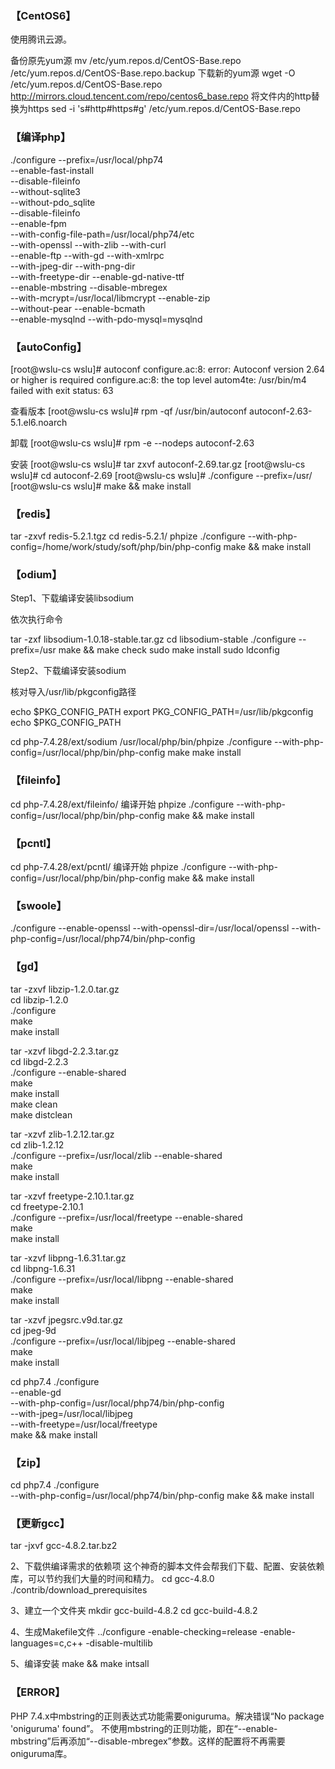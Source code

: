 	
### 【CentOS6】
使用腾讯云源。

备份原先yum源
mv /etc/yum.repos.d/CentOS-Base.repo /etc/yum.repos.d/CentOS-Base.repo.backup
下载新的yum源
wget -O /etc/yum.repos.d/CentOS-Base.repo http://mirrors.cloud.tencent.com/repo/centos6_base.repo
将文件内的http替换为https
sed -i 's#http#https#g' /etc/yum.repos.d/CentOS-Base.repo


### 【编译php】
./configure --prefix=/usr/local/php74 \
--enable-fast-install \
--disable-fileinfo \
--without-sqlite3 \
--without-pdo_sqlite \
--disable-fileinfo \
--enable-fpm \
--with-config-file-path=/usr/local/php74/etc \
--with-openssl --with-zlib --with-curl \
--enable-ftp --with-gd --with-xmlrpc \
--with-jpeg-dir --with-png-dir \
--with-freetype-dir --enable-gd-native-ttf \
--enable-mbstring --disable-mbregex \
--with-mcrypt=/usr/local/libmcrypt --enable-zip  \
--without-pear --enable-bcmath \
--enable-mysqlnd --with-pdo-mysql=mysqlnd


### 【autoConfig】
[root@wslu-cs wslu]# autoconf
configure.ac:8: error: Autoconf version 2.64 or higher is required
configure.ac:8: the top level
autom4te: /usr/bin/m4 failed with exit status: 63

查看版本
[root@wslu-cs wslu]# rpm -qf /usr/bin/autoconf
autoconf-2.63-5.1.el6.noarch

卸载
[root@wslu-cs wslu]# rpm -e --nodeps autoconf-2.63

安装
[root@wslu-cs wslu]# tar zxvf autoconf-2.69.tar.gz
[root@wslu-cs wslu]# cd autoconf-2.69
[root@wslu-cs wslu]# ./configure --prefix=/usr/
[root@wslu-cs wslu]# make && make install

### 【redis】
tar -zxvf redis-5.2.1.tgz
cd redis-5.2.1/
phpize
./configure --with-php-config=/home/work/study/soft/php/bin/php-config
make && make install

### 【odium】
Step1、下载编译安装libsodium

依次执行命令

tar -zxf libsodium-1.0.18-stable.tar.gz
cd libsodium-stable
./configure --prefix=/usr
make && make check
sudo make install
sudo ldconfig

Step2、下载编译安装sodium

核对导入/usr/lib/pkgconfig路径

echo  $PKG_CONFIG_PATH
export PKG_CONFIG_PATH=/usr/lib/pkgconfig
echo $PKG_CONFIG_PATH

cd php-7.4.28/ext/sodium
/usr/local/php/bin/phpize
./configure --with-php-config=/usr/local/php/bin/php-config
make
make install

### 【fileinfo】
cd php-7.4.28/ext/fileinfo/
编译开始
phpize
./configure --with-php-config=/usr/local/php/bin/php-config
make && make install

### 【pcntl】
cd php-7.4.28/ext/pcntl/
编译开始
phpize
./configure --with-php-config=/usr/local/php/bin/php-config
make && make install

### 【swoole】
./configure --enable-openssl --with-openssl-dir=/usr/local/openssl  --with-php-config=/usr/local/php74/bin/php-config

### 【gd】
tar -zxvf libzip-1.2.0.tar.gz \
cd libzip-1.2.0 \
./configure \
make \
make install

tar -xzvf libgd-2.2.3.tar.gz \
cd libgd-2.2.3 \
./configure --enable-shared \
make \
make install \
make clean \
make distclean

tar -xzvf zlib-1.2.12.tar.gz \
cd zlib-1.2.12 \
./configure --prefix=/usr/local/zlib --enable-shared \
make \
make install

tar -xzvf freetype-2.10.1.tar.gz \
cd freetype-2.10.1\
./configure --prefix=/usr/local/freetype --enable-shared \
make \
make install

tar -xzvf libpng-1.6.31.tar.gz \
cd libpng-1.6.31 \
./configure --prefix=/usr/local/libpng --enable-shared \
make \
make install

tar -xzvf jpegsrc.v9d.tar.gz \
cd jpeg-9d \
./configure --prefix=/usr/local/libjpeg --enable-shared \
make \
make install

cd php7.4
./configure \
--enable-gd \
--with-php-config=/usr/local/php74/bin/php-config \
--with-jpeg=/usr/local/libjpeg \
--with-freetype=/usr/local/freetype \
make && make install

### 【zip】
cd php7.4
./configure \
--with-php-config=/usr/local/php74/bin/php-config
make && make install

### 【更新gcc】
tar -jxvf gcc-4.8.2.tar.bz2

2、下载供编译需求的依赖项
    这个神奇的脚本文件会帮我们下载、配置、安装依赖库，可以节约我们大量的时间和精力。
cd gcc-4.8.0
./contrib/download_prerequisites

3、建立一个文件夹
mkdir gcc-build-4.8.2
cd gcc-build-4.8.2

4、生成Makefile文件
../configure -enable-checking=release -enable-languages=c,c++ -disable-multilib

5、编译安装
make && make intsall




### 【ERROR】
PHP 7.4.x中mbstring的正则表达式功能需要oniguruma。解决错误“No package 'oniguruma' found”。
不使用mbstring的正则功能，即在“--enable-mbstring”后再添加“--disable-mbregex”参数。这样的配置将不再需要oniguruma库。